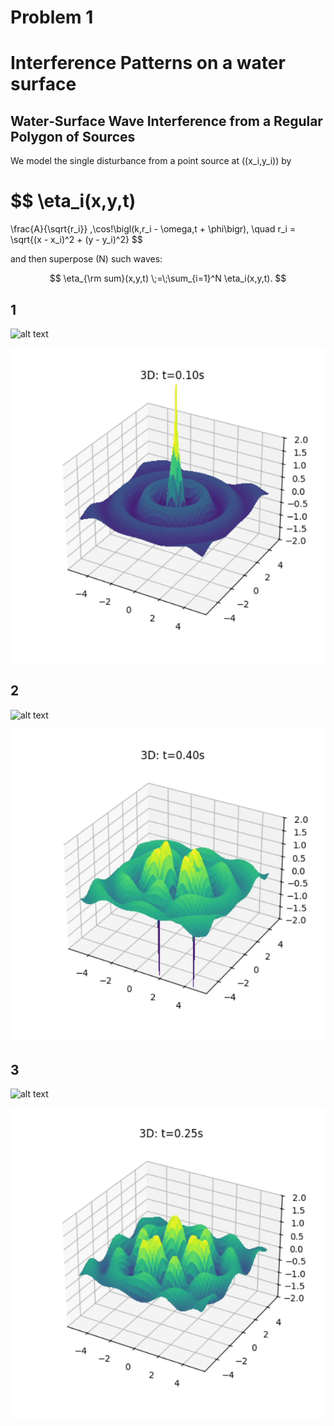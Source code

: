 # Problem 1

# Interference Patterns on a water surface

## Water‐Surface Wave Interference from a Regular Polygon of Sources

We model the single disturbance from a point source at \((x_i,y_i)\) by

$$
\eta_i(x,y,t)
=
\frac{A}{\sqrt{r_i}} \,\cos\!\bigl(k\,r_i - \omega\,t + \phi\bigr),
\quad
r_i = \sqrt{(x - x_i)^2 + (y - y_i)^2}
$$

and then superpose \(N\) such waves:

$$
\eta_{\rm sum}(x,y,t) \;=\;\sum_{i=1}^N \eta_i(x,y,t).
$$

## 1
![alt text](ScreenRecording2025-05-15124930-ezgif.com-video-to-gif-converter.gif)


![alt text](ScreenRecording2025-05-15124618-ezgif.com-video-to-gif-converter.gif)

## 2
![alt text](ScreenRecording2025-05-15125122-ezgif.com-video-to-gif-converter.gif)


![alt text](ScreenRecording2025-05-15125150-ezgif.com-video-to-gif-converter.gif)

## 3
![alt text](ScreenRecording2025-05-15125214-ezgif.com-video-to-gif-converter.gif)


![alt text](ScreenRecording2025-05-15125242-ezgif.com-video-to-gif-converter.gif)